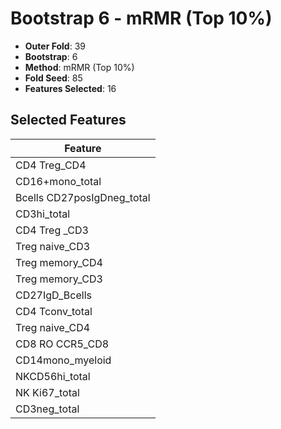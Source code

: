 # Bootstrap 6 - mRMR (Top 10%)

- **Outer Fold**: 39
- **Bootstrap**: 6
- **Method**: mRMR (Top 10%)
- **Fold Seed**: 85
- **Features Selected**: 16

## Selected Features

| Feature |
|---------|
| CD4 Treg_CD4 |
| CD16+mono_total |
| Bcells CD27posIgDneg_total |
| CD3hi_total |
| CD4 Treg _CD3 |
| Treg naive_CD3 |
| Treg memory_CD4 |
| Treg memory_CD3 |
| CD27IgD_Bcells |
| CD4 Tconv_total |
| Treg naive_CD4 |
| CD8 RO CCR5_CD8 |
| CD14mono_myeloid |
| NKCD56hi_total |
| NK Ki67_total |
| CD3neg_total |
